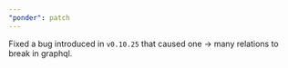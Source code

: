 ```yaml
---
"ponder": patch
---
```


Fixed a bug introduced in `v0.10.25` that caused one -> many relations to break in graphql.
